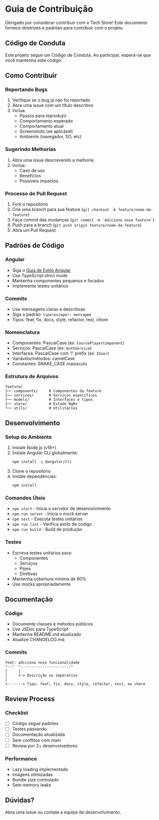 # Guia de Contribuição

Obrigado por considerar contribuir com o Tech Store! Este documento fornece diretrizes e padrões para contribuir com o projeto.

## Código de Conduta

Este projeto segue um Código de Conduta. Ao participar, espera-se que você mantenha este código.

## Como Contribuir

### Reportando Bugs
1. Verifique se o bug já não foi reportado
2. Abra uma issue com um título descritivo
3. Inclua:
   - Passos para reproduzir
   - Comportamento esperado
   - Comportamento atual
   - Screenshots (se aplicável)
   - Ambiente (navegador, SO, etc)

### Sugerindo Melhorias
1. Abra uma issue descrevendo a melhoria
2. Inclua:
   - Caso de uso
   - Benefícios
   - Possíveis impactos

### Processo de Pull Request
1. Fork o repositório
2. Crie uma branch para sua feature (`git checkout -b feature/nome-da-feature`)
3. Faça commit das mudanças (`git commit -m 'Adiciona nova feature'`)
4. Push para a branch (`git push origin feature/nome-da-feature`)
5. Abra um Pull Request

## Padrões de Código

### Angular
- Siga o [Guia de Estilo Angular](https://angular.io/guide/styleguide)
- Use TypeScript strict mode
- Mantenha componentes pequenos e focados
- Implemente testes unitários

### Commits
- Use mensagens claras e descritivas
- Siga o padrão: `tipo(escopo): mensagem`
- Tipos: feat, fix, docs, style, refactor, test, chore

### Nomenclatura
- Componentes: PascalCase (ex: `CoursePlayerComponent`)
- Serviços: PascalCase (ex: `AuthService`)
- Interfaces: PascalCase com 'I' prefix (ex: `IUser`)
- Variáveis/métodos: camelCase
- Constantes: SNAKE_CASE maiúsculo

### Estrutura de Arquivos
```
feature/
├── components/     # Componentes da feature
├── services/       # Serviços específicos
├── models/         # Interfaces e tipos
├── store/          # Estado NgRx
└── utils/          # Utilitários
```

## Desenvolvimento

### Setup do Ambiente
1. Instale Node.js (v18+)
2. Instale Angular CLI globalmente:
   ```bash
   npm install -g @angular/cli
   ```
3. Clone o repositório
4. Instale dependências:
   ```bash
   npm install
   ```

### Comandos Úteis
- `npm start` - Inicia o servidor de desenvolvimento
- `npm run server` - Inicia o mock server
- `npm test` - Executa testes unitários
- `npm run lint` - Verifica estilo de código
- `npm run build` - Build de produção

### Testes
- Escreva testes unitários para:
  - Componentes
  - Serviços
  - Pipes
  - Diretivas
- Mantenha cobertura mínima de 80%
- Use mocks apropriadamente

## Documentação

### Código
- Documente classes e métodos públicos
- Use JSDoc para TypeScript
- Mantenha README.md atualizado
- Atualize CHANGELOG.md

### Commits
```
feat: adiciona nova funcionalidade
^--^  ^-----------------------^
|     |
|     +-> Descrição no imperativo
|
+-------> Tipo: feat, fix, docs, style, refactor, test, ou chore
```

## Review Process

### Checklist
- [ ] Código segue padrões
- [ ] Testes passando
- [ ] Documentação atualizada
- [ ] Sem conflitos com main
- [ ] Review por 2+ desenvolvedores

### Performance
- Lazy loading implementado
- Imagens otimizadas
- Bundle size controlado
- Sem memory leaks

## Dúvidas?

Abra uma issue ou contate a equipe de desenvolvimento. 